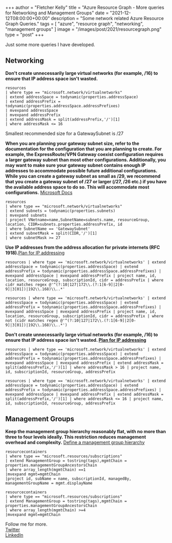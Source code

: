 +++
author = "Fletcher Kelly"
title = "Azure Resource Graph - More queries for Networking and Management Groups"
date = "2021-12-12T08:00:00+00:00"
description = "Some network related Azure Resource Graph Queries."
tags = [
    "azure",
    "resource graph",
    "networking",
    "management groups"
]
image = "/images/post/2021/resourcegraph.png"
type = "post"
+++

<!-- CANBEPUBLISHED -->

Just some more queries I have developed.

## Networking

**Don't create unnecessarily large virtual networks (for example, /16) to ensure that IP address space isn't wasted.**

```Kusto
resources
| where type == "microsoft.network/virtualnetworks"
| extend addressSpace = todynamic(properties.addressSpace)
| extend addressPrefix = todynamic(properties.addressSpace.addressPrefixes)
| mvexpand addressSpace
| mvexpand addressPrefix
| extend addressMask = split(addressPrefix,'/')[1]
| where addressMask <= 16
```

Smallest recommended size for a GatewaySubnet is /27

**When you are planning your gateway subnet size, refer to the documentation for the configuration that you are planning to create. For example, the ExpressRoute/VPN Gateway coexist configuration requires a larger gateway subnet than most other configurations. Additionally, you may want to make sure your gateway subnet contains enough IP addresses to accommodate possible future additional configurations. While you can create a gateway subnet as small as /29, we recommend that you create a gateway subnet of /27 or larger (/27, /26 etc.) if you have the available address space to do so. This will accommodate most configurations.** [Microsoft Docs](https://docs.microsoft.com/en-us/azure/vpn-gateway/vpn-gateway-about-vpn-gateway-settings#gwsub)

```kusto
resources
| where type == "microsoft.network/virtualnetworks"
| extend subnets = todynamic(properties.subnets)
| mvexpand subnets
| project VNetname=name,SubnetName=subnets.name, resourceGroup, location, CIDR=subnets.properties.addressPrefix, id
| where SubnetName == 'GatewaySubnet'
| extend subnetMask = split(CIDR,'/')[1]
| where subnetMask >= 27
```

**Use IP addresses from the address allocation for private internets (RFC 1918).**[Plan for IP addressing](https://docs.microsoft.com/en-us/azure/cloud-adoption-framework/ready/azure-best-practices/plan-for-ip-addressing)

```kusto
resources | where type == 'microsoft.network/virtualnetworks' | extend addressSpace = todynamic(properties.addressSpace) | extend addressPrefix = todynamic(properties.addressSpace.addressPrefixes) | mvexpand addressSpace | mvexpand addressPrefix | project name, id, location, resourceGroup, subscriptionId, cidr = addressPrefix | where cidr matches regex @'^(?:10|127|172\\.(?:1[6-9]|2[0-9]|3[01])|192\\.168)\\..*'
```

```kusto
resources | where type == 'microsoft.network/virtualnetworks' | extend addressSpace = todynamic(properties.addressSpace) | extend addressPrefix = todynamic(properties.addressSpace.addressPrefixes) | mvexpand addressSpace | mvexpand addressPrefix | project name, id, location, resourceGroup, subscriptionId, cidr = addressPrefix | where not (cidr matches regex @'^(?:10|127|172\\.(?:1[6-9]|2[0-9]|3[01])|192\\.168)\\..*')
```

**Don't create unnecessarily large virtual networks (for example, /16) to ensure that IP address space isn't wasted. [Plan for IP addressing](https://docs.microsoft.com/en-us/azure/cloud-adoption-framework/ready/azure-best-practices/plan-for-ip-addressing)**

```kusto
resources | where type == 'microsoft.network/virtualnetworks' | extend addressSpace = todynamic(properties.addressSpace) | extend addressPrefix = todynamic(properties.addressSpace.addressPrefixes) | mvexpand addressSpace | mvexpand addressPrefix | extend addressMask = split(addressPrefix,'/')[1] | where addressMask > 16 | project name, id, subscriptionId, resourceGroup, addressPrefix
```

```kusto
resources | where type == 'microsoft.network/virtualnetworks' | extend addressSpace = todynamic(properties.addressSpace) | extend addressPrefix = todynamic(properties.addressSpace.addressPrefixes) | mvexpand addressSpace | mvexpand addressPrefix | extend addressMask = split(addressPrefix,'/')[1] | where addressMask <= 16 | project name, id, subscriptionId, resourceGroup, addressPrefix
```

## Management Groups

**Keep the management group hierarchy reasonably flat, with no more than three to four levels ideally. This restriction reduces management overhead and complexity.**
  [Define a management group hierarchy](https://docs.microsoft.com/en-us/azure/cloud-adoption-framework/ready/enterprise-scale/management-group-and-subscription-organization)  

```kusto
resourcecontainers
| where type == "microsoft.resources/subscriptions"
| extend ManagementGroup = tostring(tags),mgmtChain = properties.managementGroupAncestorsChain
| where array_length(mgmtChain) ==1
|mvexpand mgmt=mgmtChain
|project id, subName = name, subscriptionId, managedBy, managementGroupName = mgmt.displayName
```
  
```kusto
resourcecontainers
| where type == "microsoft.resources/subscriptions"
| extend ManagementGroup = tostring(tags),mgmtChain = properties.managementGroupAncestorsChain
| where array_length(mgmtChain) >=4
|mvexpand mgmt=mgmtChain
```

Follow me for more.  
[Twitter](https://twitter.com/fskelly)  
[LinkedIn](https://www.linkedin.com/in/fletcherkelly/)
